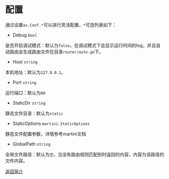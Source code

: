 # 配置

 通过设置`as.Conf.*`可以进行灵活配置，`*`可选列表如下：

- Debug `bool`

 是否开启调试模式：默认为`false`，在调试模式下会显示运行时间的log，并且自动路由会生成路由文件在目录`router/auto.go`下。

- Host `string`

 本机地址：默认为`127.0.0.1`。

- Port `string`

 运行端口：默认为`80`

- StaticDir `string`

 静态文件目录：默认为`static`

- StaticOptions `martini.StaticOptions`

 静态文件配置参数，详情参考martini文档

- GlobalPath `string`

 全局文件路径：默认为`空`，当没有路由规则匹配到时返回的内容，内容为该路径的文件内容。

[返回简介](/#配置)